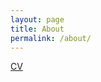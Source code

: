 ```yaml
---
layout: page
title: About
permalink: /about/
---
```

[CV](https://drive.google.com/file/d/1flvBVEKK8i3GNM1F4EDeVe_7oQjB8oJ7/view?usp=sharing)